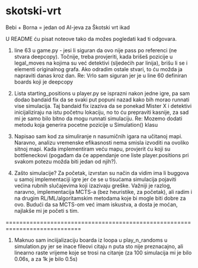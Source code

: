 # skotski-vrt
Bebi + Borna = jedan od AI-jeva za Škotski vrt ikad

U README ću pisat noteove tako da možes pogledati kad ti odgovara.
1. line 63 u game.py - jesi li siguran da ovo nije pass po referenci (ne stvara deepcopy). Točnije, treba provjeriti, kada brišeš pozicije u legal_moves na kojima su već detektivi (sljedećih par linija), brišu li se i elementi originalnog grafa. Ako odradim ostale stvari, to ću možda ja napraviti danas kroz dan.
Re: Vrlo sam siguran jer je u line 60 definiran boards koji je deepcopy

2. Lista starting_positions u player.py se isprazni nakon jedne igre, pa sam dodao bandaid fix da se svaki put popuni nazad kako bih morao runnati vise simulacija. Taj bandaid fix izaziva da se ponekad Mister X i detektivi inicijaliziraju na istu početnu lokaciju, no to ću prepraviti kasnije, za sad mi je samo bilo bitno da mogu runnati simulaciju.
Re: Mozemo dodati metodu koja generira pocetne pozicije u Simulation() klasu

3. Napisao sam kod za simuliranje n nasumičnih igara na učitanoj mapi. Naravno, analizu vremenske efikasnosti nema smisla izvoditi na ovoliko sitnoj mapi. Kada implementiram veću mapu, provjerit ću koji su bottleneckovi (pogađam da će appendanje one liste player.positions pri svakom potezu možda biti jedan od njih?). 

4. Zašto simulacije?
Za početak, izvrstan su način da vidim ima li buggova u samoj implementaciji igre jer će se u tisućama simulacija pojaviti većina rubnih slučajevima koji izazivaju greške. Važniji je razlog, naravno, implementacija MCTS-a (bez heuristike, za početak), ali radim i na drugim RL/ML/algoritamskim metodama koje bi mogle biti dobre za ovo. Budući da sa MCTS-om već imam iskustva, a dosta je moćan,  najlakše mi je početi s tim. 

============================================================================

1. Maknuo sam inciijalizaciju boarda iz loopa u play_n_randoms u simulation.py jer se inace fileovi citaju n puta sto nije preznacajno, ali linearno raste vrijeme koje se trosi na citanje (za 100 simulacija mi je bilo 0.06s, a za 1k je bilo 0.5s)
